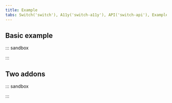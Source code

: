 ```yaml
---
title: Example
tabs: Switch('switch'), A11y('switch-a11y'), API('switch-api'), Example('switch-code'), Changelog('switch-changelog')
---
```


## Basic example

::: sandbox

<script lang="tsx">
import React from 'react';
import Switch from '@semcore/ui/switch';
import CheckM from '@semcore/ui/icon/Check/m';
import { Text } from '@semcore/ui/typography';
import { Box } from '@semcore/ui/flex-box';

const Demo = () => {
  return (
    <div>
      <Text tag='label' size={200} htmlFor='email-subscription'>
        Email subscription
      </Text>
      <Box mt={2}>
        <Switch size='l' theme='success'>
          <Switch.Value defaultChecked={true} id='email-subscription'>
            <CheckM />
          </Switch.Value>
          <Switch.Addon>Receive updates</Switch.Addon>
        </Switch>
      </Box>
    </div>
  );
};


</script>

:::

## Two addons

::: sandbox

<script lang="tsx">
import React from 'react';
import Switch from '@semcore/ui/switch';
import CheckM from '@semcore/ui/icon/Check/m';
import { Text } from '@semcore/ui/typography';
import { Box } from '@semcore/ui/flex-box';

const Demo = () => {
  return (
    <div>
      <Text tag='label' size={200} htmlFor='email-subscription'>
        Receive updates
      </Text>
      <Box mt={2}>
        <Switch size='l'>
          <Switch.Addon>Disabled</Switch.Addon>
          <Switch.Value defaultChecked={true} id='email-subscription'>
            <CheckM />
          </Switch.Value>
          <Switch.Addon>Enabled</Switch.Addon>
        </Switch>
      </Box>
    </div>
  );
};


</script>

:::
